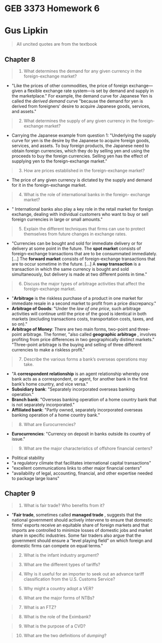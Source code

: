 # GEB 3373 Homework 6

# Gus Lipkin

> All uncited quotes are from the textbook

## Chapter 8

> 1. What determines the demand for any given currency in the foreign-exchange market?

- "Like the prices of other commodities, the price of foreign exchange—given a flexible exchange rate system—is set by demand and supply in the marketplace." For example, the demand curve for Japanese Yen is called the *derived demand* curve "because the demand for yen is derived from foreigners' desire to acquire Japanese goods, services, and assets."

> 2. What determines the supply of any given currency in the foreign-exchange market?

- Carrying the Japanese example from question 1: "Underlying the supply curve for yen is the desire by the Japanese to acquire foreign goods, services, and assets. To buy foreign products, the Japanese need to obtain foreign currencies, which they do by selling yen and using the proceeds to buy the foreign currencies. Selling yen has the effect of supplying yen to the foreign-exchange market."

> 3. How are prices established in the foreign-exchange market?

- The price of any given currency is dictated by the supply and demand for it in the foreign-exchange market.

> 4. What is the role of international banks in the foreign- exchange market?

- " International banks also play a key role in the retail market for foreign exchange, dealing with individual customers who want to buy or sell foreign currencies in large or small amounts."

> 5. Explain the different techniques that firms can use to protect themselves from future changes in exchange rates. 

- "Currencies can be bought and sold for immediate delivery or for delivery at some point in the future. The **spot market** consists of foreign-exchange transactions that are to be consummated immediately. [...] The **forward market** consists of foreign-exchange transactions that are to occur sometime in the future. [...] A **swap transaction** is a transaction in which the same currency is bought and sold simultaneously, but delivery is made at two different points in time."

> 6. Discuss the major types of arbitrage activities that affect the foreign-exchange market.

- "**Arbitrage** is the riskless purchase of a product in one market for immediate resale in a second market to profit from a price discrepancy."
- **Arbitrage of Goods**: "Under the *law of one price*, such arbitrage activities will continue until the price of the good is identical in both markets (excluding transactions costs, transportation costs, taxes, and so on)."
- **Arbitrage of Money**: There are two main forms, two-point and three-point arbitrage. The former, "also called **geographic arbitrage** , involves profiting from price differences in two geographically distinct markets." "Three-point arbitrage is the buying and selling of three different currencies to make a riskless profit."

> 7. Describe the various forms a bank’s overseas operations may take.

- "A **correspondent relationship** is an agent relationship whereby one bank acts as a correspondent, or agent, for another bank in the first bank’s home country, and vice versa."
- **Subsidiary bank**: "Separately incorporated overseas banking operation."
- **Branch bank**: "Overseas banking operation of a home country bank that is not separately incorporated."
- **Affiliated bank**: "Partly owned, separately incorporated overseas banking operation of a home country bank."

> 8. What are Eurocurrencies?

- **Eurocurrencies**: "Currency on deposit in banks outside its country of issue."

> 9. What are the major characteristics of offshore financial centers?
> 

- Political stability
- "a regulatory climate that facilitates international capital transactions"
- "excellent communications links to other major financial centers"
- "availability of legal, accounting, financial, and other expertise needed to package large loans"

## Chapter 9

> 1. What is fair trade? Who benefits from it?

- "**Fair trade**, sometimes called **managed trade** , suggests that the national government should actively intervene to ensure that domestic firms’ exports receive an equitable share of foreign markets and that imports are controlled to minimize losses of domestic jobs and market share in specific industries. Some fair traders also argue that the government should ensure a “level playing field” on which foreign and domestic firms can compete on equal terms."

> 2. What is the infant industry argument?



> 3. What are the different types of tariffs?



> 4. Why is it useful for an importer to seek out an advance tariff classification from the U.S. Customs Service?



> 5. Why might a country adopt a VER?



> 6. What are the major forms of NTBs?



> 7. What is an FTZ?



> 8. What is the role of the Eximbank?



> 9. What is the purpose of a CVD?



> 10. What are the two definitions of *dumping*?